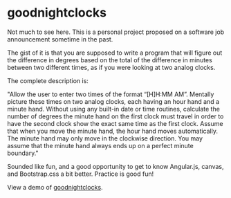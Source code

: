 goodnightclocks
===============

Not much to see here. This is a personal project proposed on a software job announcement sometime in the past. 

The gist of it is that you are supposed to write a program that will figure out the difference in degrees based on the total of the difference in minutes between two different times, as if you were looking at two analog clocks.

The complete description is:

"Allow the user to enter two times of the format “[H]H:MM AM”. Mentally picture these times on two analog clocks, each having an hour hand and a minute hand. Without using any built-in date or time routines, calculate the number of degrees the minute hand on the first clock must travel in order to have the second clock show the exact same time as the first clock. Assume that when you move the minute hand, the hour hand moves automatically. The minute hand may only move in the clockwise direction. You may assume that the minute hand always ends up on a perfect minute boundary."

Sounded like fun, and a good opportunity to get to know Angular.js, canvas, and Bootstrap.css a bit better. Practice is good fun!

View a demo of [goodnightclocks](http://teglia.github.io/goodnightclocks/).
